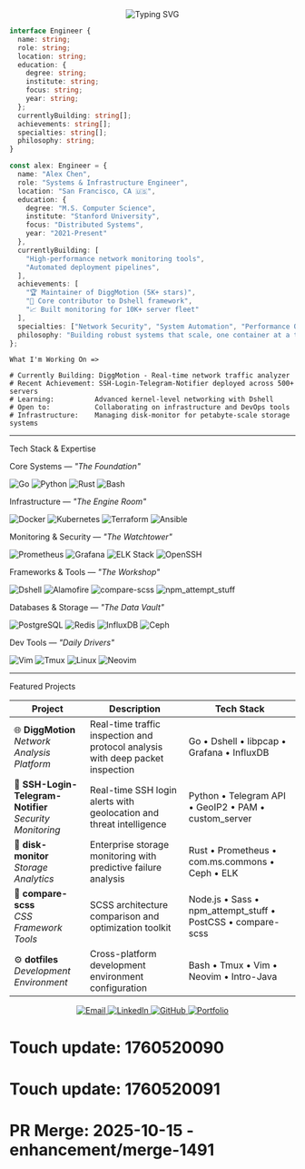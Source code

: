 <div align="center">
  <img src="https://readme-typing-svg.herokuapp.com?font=Fira+Code&size=28&duration=3000&pause=1000&color=00D9FF&center=true&vCenter=true&width=700&lines=Hey+there!+I'm+Alex;Systems+Engineering+Specialist;DevOps+%26+Infrastructure+Engineer;Open+Source+Contributor;Building+Scalable+Systems;Automation+Enthusiast" alt="Typing SVG" />
</div>

```ts
interface Engineer {
  name: string;
  role: string;
  location: string;
  education: {
    degree: string;
    institute: string;
    focus: string;
    year: string;
  };
  currentlyBuilding: string[];
  achievements: string[];
  specialties: string[];
  philosophy: string;
}

const alex: Engineer = {
  name: "Alex Chen",
  role: "Systems & Infrastructure Engineer",
  location: "San Francisco, CA 🇺🇸",
  education: {
    degree: "M.S. Computer Science",
    institute: "Stanford University",
    focus: "Distributed Systems",
    year: "2021-Present"
  },
  currentlyBuilding: [
    "High-performance network monitoring tools",
    "Automated deployment pipelines", 
  ],
  achievements: [
    "🏆 Maintainer of DiggMotion (5K+ stars)",
    "🔧 Core contributor to Dshell framework",
    "📈 Built monitoring for 10K+ server fleet"
  ],
  specialties: ["Network Security", "System Automation", "Performance Optimization", "Open Source"],
  philosophy: "Building robust systems that scale, one container at a time! 🚀🔧"
};
```

```text
What I'm Working On =>

# Currently Building: DiggMotion - Real-time network traffic analyzer
# Recent Achievement: SSH-Login-Telegram-Notifier deployed across 500+ servers
# Learning:          Advanced kernel-level networking with Dshell
# Open to:           Collaborating on infrastructure and DevOps tools
# Infrastructure:    Managing disk-monitor for petabyte-scale storage systems
```

<hr>

Tech Stack & Expertise </br>

Core Systems — *"The Foundation"*
<p>
<img src="https://img.shields.io/badge/Go-00ADD8?style=for-the-badge&logo=go&logoColor=white" alt="Go"/>
<img src="https://img.shields.io/badge/Python-3776AB?style=for-the-badge&logo=python&logoColor=white" alt="Python"/>
<img src="https://img.shields.io/badge/Rust-000000?style=for-the-badge&logo=rust&logoColor=white" alt="Rust"/>
<img src="https://img.shields.io/badge/Bash-4EAA25?style=for-the-badge&logo=gnu-bash&logoColor=white" alt="Bash"/>
</p>

Infrastructure — *"The Engine Room"*
<p>
<img src="https://img.shields.io/badge/Docker-2496ED?style=for-the-badge&logo=docker&logoColor=white" alt="Docker"/>
<img src="https://img.shields.io/badge/Kubernetes-326CE5?style=for-the-badge&logo=kubernetes&logoColor=white" alt="Kubernetes"/>
<img src="https://img.shields.io/badge/Terraform-7B42BC?style=for-the-badge&logo=terraform&logoColor=white" alt="Terraform"/>
<img src="https://img.shields.io/badge/Ansible-EE0000?style=for-the-badge&logo=ansible&logoColor=white" alt="Ansible"/>
</p>

Monitoring & Security — *"The Watchtower"* 
<p>
<img src="https://img.shields.io/badge/Prometheus-E6522C?style=for-the-badge&logo=prometheus&logoColor=white" alt="Prometheus"/>
<img src="https://img.shields.io/badge/Grafana-F46800?style=for-the-badge&logo=grafana&logoColor=white" alt="Grafana"/>
<img src="https://img.shields.io/badge/ELK-005571?style=for-the-badge&logo=elastic&logoColor=white" alt="ELK Stack"/>
<img src="https://img.shields.io/badge/OpenSSH-000000?style=for-the-badge&logo=openssh&logoColor=white" alt="OpenSSH"/>
</p>

Frameworks & Tools — *"The Workshop"*  
<p>
<img src="https://img.shields.io/badge/Dshell-FF6B6B?style=for-the-badge&logo=vectorworks&logoColor=white" alt="Dshell"/>
<img src="https://img.shields.io/badge/Alamofire-FF4500?style=for-the-badge&logo=swift&logoColor=white" alt="Alamofire"/>
<img src="https://img.shields.io/badge/compare--scss-CC6699?style=for-the-badge&logo=sass&logoColor=white" alt="compare-scss"/>
<img src="https://img.shields.io/badge/npm_attempt_stuff-CB3837?style=for-the-badge&logo=npm&logoColor=white" alt="npm_attempt_stuff"/>
</p>

Databases & Storage — *"The Data Vault"*  
<p>
<img src="https://img.shields.io/badge/PostgreSQL-316192?style=for-the-badge&logo=postgresql&logoColor=white" alt="PostgreSQL"/>
<img src="https://img.shields.io/badge/Redis-DC382D?style=for-the-badge&logo=redis&logoColor=white" alt="Redis"/>
<img src="https://img.shields.io/badge/InfluxDB-22ADF6?style=for-the-badge&logo=influxdb&logoColor=white" alt="InfluxDB"/>
<img src="https://img.shields.io/badge/Ceph-EF5A55?style=for-the-badge&logo=ceph&logoColor=white" alt="Ceph"/>
</p>

Dev Tools — *"Daily Drivers"*  
<p>
<img src="https://img.shields.io/badge/Vim-019733?style=for-the-badge&logo=vim&logoColor=white" alt="Vim"/>
<img src="https://img.shields.io/badge/Tmux-1BB91F?style=for-the-badge&logo=tmux&logoColor=white" alt="Tmux"/>
<img src="https://img.shields.io/badge/Linux-FCC624?style=for-the-badge&logo=linux&logoColor=black" alt="Linux"/>
<img src="https://img.shields.io/badge/Neovim-57A143?style=for-the-badge&logo=neovim&logoColor=white" alt="Neovim"/>
</p>

<hr>

Featured Projects 

| Project | Description | Tech Stack |
|---------|-------------|------------|
| 🌐 **DiggMotion** <br> *Network Analysis Platform* | Real-time traffic inspection and protocol analysis with deep packet inspection | Go • Dshell • libpcap • Grafana • InfluxDB |
| 🔐 **SSH-Login-Telegram-Notifier** <br> *Security Monitoring* | Real-time SSH login alerts with geolocation and threat intelligence | Python • Telegram API • GeoIP2 • PAM • custom_server |
| 💾 **disk-monitor** <br> *Storage Analytics* | Enterprise storage monitoring with predictive failure analysis | Rust • Prometheus • com.ms.commons • Ceph • ELK |
| 🎨 **compare-scss** <br> *CSS Framework Tools* | SCSS architecture comparison and optimization toolkit | Node.js • Sass • npm_attempt_stuff • PostCSS • compare-scss |
| ⚙️ **dotfiles** <br> *Development Environment* | Cross-platform development environment configuration | Bash • Tmux • Vim • Neovim • Intro-Java |

<div align="center">
  <a href="mailto:alex.chen@example.com">
    <img src="https://img.shields.io/badge/Gmail-D14836?style=for-the-badge&logo=gmail&logoColor=white" alt="Email"/>
  </a>
  <a href="https://linkedin.com/in/al1lexchen">
    <img src="https://img.shields.io/badge/LinkedIn-0077B5?style=for-the-badge&logo=linkedin&logoColor=white" alt="LinkedIn"/>
  </a>
  <a href="https://github.com/al1exchen">
    <img src="https://img.shields.io/badge/GitHub-100000?style=for-the-badge&logo=github&logoColor=white" alt="GitHub"/>
  </a>
  <a href="https://all1exc1hen.dev">
    <img src="https://img.shields.io/badge/Portfolio-FF5722?style=for-the-badge&logo=google-chrome&logoColor=white" alt="Portfolio"/>
  </a>
</div>

# Touch update: 1760520090

# Touch update: 1760520091

# PR Merge: 2025-10-15 - enhancement/merge-1491
